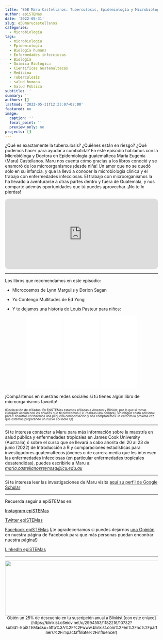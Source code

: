 ```yaml
---
title: 'E58 Maru Castellanos: Tuberculosis, Epidemiología y Microbiología'
author: epiSTEMas
date: '2022-05-31'
slug: e58marucastellanos
categories:
  - Microbiología
tags:
  - microbiología
  - Epidemiología
  - Biología humana
  - Enfermedades infecciosas
  - Biología
  - Química Biológica
  - Científicas Guatemaltecas
  - Medicina
  - Tuberculosis
  - salud humana
  - Salud Pública
subtitle: ''
summary: ''
authors: []
lastmod: '2022-05-31T12:33:07+02:00'
featured: no
image:
  caption: ''
  focal_point: ''
  preview_only: no
projects: []
---
```


¿Qué es exactamente la tuberculosis? ¿Quiénes están en riesgo? ¿Qué podemos hacer para ayudar a combatirla? En este episodio hablamos con la Microbióloga y Doctora en Epidemiología guatemalteca María Eugenia (Maru) Castellanos. Maru nos cuenta cómo gracias a los libros conoció y se enamoró de los microorganismos ¡desde niña! Un amor que no se quedó sólo en su infancia, y que la llevó a conocer la microbiología clínica y el trabajo con enfermedades infecciosas. El trabajo con microorganismos la ha llevado a aventurarse a otras partes dentro y fuera de Guatemala, y nos comparte además oportunidades que tú puedes aprovechar. ¡No te lo pierdas!

<iframe style="border-radius:12px" src="https://open.spotify.com/embed/episode/1ONCLtouLbd5fLfMpM8zMK?utm_source=generator&theme=0" width="100%" height="232" frameBorder="0" allowfullscreen="" allow="autoplay; clipboard-write; encrypted-media; fullscreen; picture-in-picture"></iframe>

- - - - -

Los libros que recomendamos en este episodio:

* Microcosmos de Lynn Margulis y Dorion Sagan  


* Yo Contengo Multitudes de Ed Yong  


* Y te dejamos una historia de Louis Pasteur para niños:  

<center>
<iframe sandbox="allow-popups allow-scripts allow-modals allow-forms allow-same-origin" style="width:120px;height:240px;" marginwidth="0" marginheight="0" scrolling="no" frameborder="0" src="//ws-na.amazon-adsystem.com/widgets/q?ServiceVersion=20070822&OneJS=1&Operation=GetAdHtml&MarketPlace=US&source=ss&ref=as_ss_li_til&ad_type=product_link&tracking_id=braeunerd04-20&language=en_US&marketplace=amazon&region=US&placement=841361001X&asins=841361001X&linkId=bcb301c0a9d728513b814fe31f0ab188&show_border=true&link_opens_in_new_window=true"></iframe>

<iframe sandbox="allow-popups allow-scripts allow-modals allow-forms allow-same-origin" style="width:120px;height:240px;" marginwidth="0" marginheight="0" scrolling="no" frameborder="0" src="//ws-na.amazon-adsystem.com/widgets/q?ServiceVersion=20070822&OneJS=1&Operation=GetAdHtml&MarketPlace=US&source=ss&ref=as_ss_li_til&ad_type=product_link&tracking_id=braeunerd04-20&language=en_US&marketplace=amazon&region=US&placement=8499927661&asins=8499927661&linkId=f328e56777928d1e08f5803fe5ae4fe2&show_border=true&link_opens_in_new_window=true"></iframe>

<iframe sandbox="allow-popups allow-scripts allow-modals allow-forms allow-same-origin" style="width:120px;height:240px;" marginwidth="0" marginheight="0" scrolling="no" frameborder="0" src="//ws-na.amazon-adsystem.com/widgets/q?ServiceVersion=20070822&OneJS=1&Operation=GetAdHtml&MarketPlace=US&source=ss&ref=as_ss_li_til&ad_type=product_link&tracking_id=braeunerd04-20&language=en_US&marketplace=amazon&region=US&placement=0520210646&asins=0520210646&linkId=91fd1d02673d97df1de5970dfc897c2c&show_border=true&link_opens_in_new_window=true"></iframe>
</center>


  
  
¡Compártenos en nuestras redes sociales si tú tienes algún libro de microorganismos favorito!  
  
  
<font size = 1.5> <p style = "line-height:1"> 
(Declaración de afiliados: En EpiSTEMas estamos afiliadas a Amazon y Blinkist, por lo que si tomas cualquier acción con los enlaces que te proveemos (i.e. realizas una compra), sin ningún costo adicional para tí nosotras recibiremos una pequeña compensación y nos compraremos un cafecito la próxima vez que estemos preparando un nuevo episodio 😉) 
</font> </p>

- - - - -

Si te interesa contactar a Maru para más información sobre la maestría en salud pública y enfermedades tropicales en James Cook University (Australia) ó sobre el curso que se llevará a cabo ahorita del 20 al 23 de junio (2022) de Introducción a R y comparaciones estadísticas para investigadores guatemaltecos jóvenes o de carrera media que les interesen las enfermedades infecciosas (en particular enfermedades tropicales desatendidas), puedes escribirle a Maru a: *maria.castellanosreynosa@jcu.edu.au*

- - - - -

Si te interesa leer las investigaciones de Maru visita [aquí su perfil de Google Scholar](https://scholar.google.com/citations?hl=en&user=Q1wjyNcAAAAJ&view_op=list_works&sortby=pubdate)

- - - - -

Recuerda seguir a epiSTEMas en:

[Instagram epiSTEMas](https://www.instagram.com/epistemas/)  

[Twitter epiSTEMas](https://twitter.com/epiSTEMas_Pod)

[Facebook epiSTEMas](https://www.facebook.com/epiSTEMasPod) (¡te agradeceríamos si puedes dejarnos [una Opinión](https://www.facebook.com/epiSTEMasPod/reviews/) en nuestra página de Facebook para que más personas puedan encontrar nuestra página!)

[LinkedIn epiSTEMas](https://www.linkedin.com/company/epistemas-podcast/)

- - - - -

<center>
<a href="https://blinkist.o6eiov.net/c/2994553/815678/10732?subId1=EpiSTEMas&u=http%3A%2F%2Fwww.blinkist.com%3Firclickid%3D%7Bclickid%7D%26utm_medium%3Dpaid%26utm_campaign%3D%7Birpid%7D%26utm_source%3DImpact%26utm_term%3D%7Biradname%7D%26utm_content%3D%7Bircid%7D" target="_top" id="815678"><img src="//a.impactradius-go.com/display-ad/10732-815678" border="0" alt="" width="1456" height="180"/></a><img height="0" width="0" src="https://imp.pxf.io/i/2994553/815678/10732?subId1=EpiSTEMas" style="position:absolute;visibility:hidden;" border="0" /> 

<font size=2> 
Obtén un 25% de descuento en tu suscripción anual a Blinkist [con este enlace](https://blinkist.o6eiov.net/c/2994553/1182216/10732?subId1=EpiSTEMas&u=http%3A%2F%2Fwww.blinkist.com%2Fen%2Fnc%2Fpartners%2Fimpactaffiliate%2Finfluencer) 
</font> 
</center>